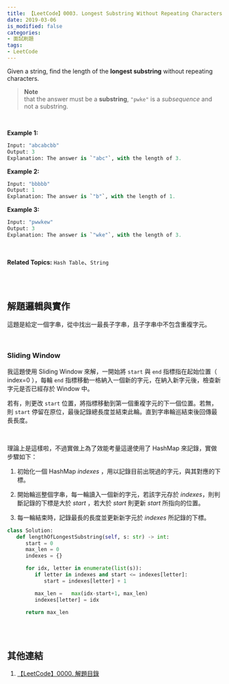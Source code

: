 ```yaml
---
title: 【LeetCode】0003. Longest Substring Without Repeating Characters
date: 2019-03-06
is_modified: false
categories:
- 面試刷題
tags:
- LeetCode
--- 
```


Given a string, find the length of the  **longest substring**  without repeating characters.
<!--more-->
> **Note** <br>
> that the answer must be a **substring**, `"pwke"` is a _subsequence_ and not a substring.

<br>

**Example 1:**
```python
Input: "abcabcbb"
Output: 3 
Explanation: The answer is `"abc"`, with the length of 3. 
```

**Example 2:**
```python
Input: "bbbbb"
Output: 1 
Explanation: The answer is `"b"`, with the length of 1.
```

**Example 3:**
```python
Input: "pwwkew"
Output: 3 
Explanation: The answer is `"wke"`, with the length of 3. 
```
<br>

**Related Topics:** `Hash Table`、`String`

<br><br>

## 解題邏輯與實作
這題是給定一個字串，從中找出一最長子字串，且子字串中不包含重複字元。

<br>

### Sliding Window
我這題使用 Sliding Window 來解，一開始將 ```start``` 與 ```end``` 指標指在起始位置（ index=0 ），每輪 ```end``` 指標移動一格納入一個新的字元，在納入新字元後，檢查新字元是否已經存於 Window 中。

若有，則更改  ```start```  位置，將指標移動到第一個重複字元的下一個位置。若無，則  ```start```  停留在原位，最後記錄總長度並結束此輪。直到字串輪巡結束後回傳最長長度。

<br>

理論上是這樣啦，不過實做上為了效能考量這邊使用了 <span class='highlighting'>HashMap</span> 來記錄，實做步驟如下：

1.  初始化一個 HashMap _indexes_ ，用以記錄目前出現過的字元，與其對應的下標。

2.  開始輪巡整個字串，每一輪讀入一個新的字元，若該字元存於 _indexes_，則判斷記錄的下標是大於 _start_ ，若大於 _start_ 則更新 _start_ 所指向的位置。

3.  每一輪結束時，記錄最長的長度並更新新字元於 _indexes_ 所記錄的下標。


```python
class Solution:
   def lengthOfLongestSubstring(self, s: str) -> int:
      start = 0
      max_len = 0
      indexes = {}

      for idx, letter in enumerate(list(s)):
         if letter in indexes and start <= indexes[letter]:
            start = indexes[letter] + 1

         max_len =   max(idx-start+1, max_len)
         indexes[letter] = idx

      return max_len 
```

<br><br>

## 其他連結
1. [【LeetCode】0000. 解題目錄](/LeetCode-0000-Contents/)
